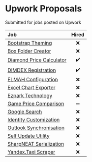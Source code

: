 # Upwork Proposals
Submitted for jobs posted on Upwork

|Job|Hired|
|:--|:---:|
|[Bootstrap Theming](BootstrapTheming)|:x:|
|[Box Folder Creator](BoxFolderCreator)|:x:|
|[Diamond Price Calculator](DiamondPriceCalculator)|:heavy_check_mark:|
|[DIMDEX Registration](DimdexRegistration)|:heavy_check_mark:|
|[ELMAH Configuration](ElmahConfiguration)|:x:|
|[Excel Chart Exporter](EzparkTechnology)|:x:|
|[Ezpark Technology](EzparkTechnology)|:x:|
|[Game Price Comparison](GamePriceComparison)|:heavy_minus_sign:|
|[Google Search](GoogleSearch)|:x:|
|[Identity Customization](IdentityCustomization)|:x:|
|[Outlook Synchronisation](OutlookSynchronisation)|:x:|
|[Self Update Utility](SelfUpdateUtility)|:x:|
|[SharpNEAT Serialization](SharpNeatSerialization)|:x:|
|[Yandex.Taxi Scraper](YandexTaxiScraper)|:x:|
